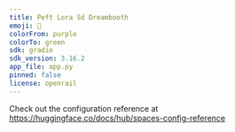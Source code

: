 ```yaml
---
title: Peft Lora Sd Dreambooth
emoji: 🎨
colorFrom: purple
colorTo: green
sdk: gradio
sdk_version: 3.16.2
app_file: app.py
pinned: false
license: openrail
---
```


Check out the configuration reference at https://huggingface.co/docs/hub/spaces-config-reference
